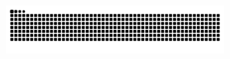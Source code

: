 <!--
<div align="center">
  <img height="200" src="https://storage.googleapis.com/gweb-uniblog-publish-prod/original_images/Dino_non-birthday_version.gif"/>
</div>
-->

![snake gif](https://github.com/krislette/krislette/blob/output/github-contribution-grid-snake.svg)
